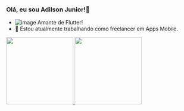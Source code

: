### Olá, eu sou Adilson Junior!👋

- ![image](https://user-images.githubusercontent.com/39710307/160953136-a762db06-3b13-4393-891f-0b517a4ff697.png)
 Amante de Flutter!
- 🔭 Estou atualmente trabalhando como freelancer em Apps Mobile.

<div>
  <a href="https://github.com/adilsonjunior10">
  <img height="180em" src="https://github-readme-stats.vercel.app/api?username=adilsonjunior10&show_icons=true&theme=github_dark&include_all_commits=true&count_private=true"/>
  <img height="180em" src="https://github-readme-stats.vercel.app/api/top-langs/?username=adilsonjunior10&layout=compact&langs_count=7&theme=github_dark"/>
</div>
